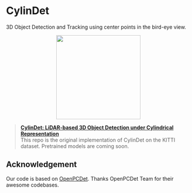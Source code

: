 # CylinDet

3D Object Detection and Tracking using center points in the bird-eye view.

<p align="center"> <img src='docs/teaser.png' align="center" height="230px"> </p>

> [**CylinDet: LiDAR-based 3D Object Detection under Cylindrical Representation**]()                 
This repo is the original implementation of CylinDet on the KITTI dataset. Pretrained models are coming soon. 

## Acknowledgement
Our code is based on [OpenPCDet](https://github.com/open-mmlab/OpenPCDet). 
Thanks OpenPCDet Team for their awesome codebases.

